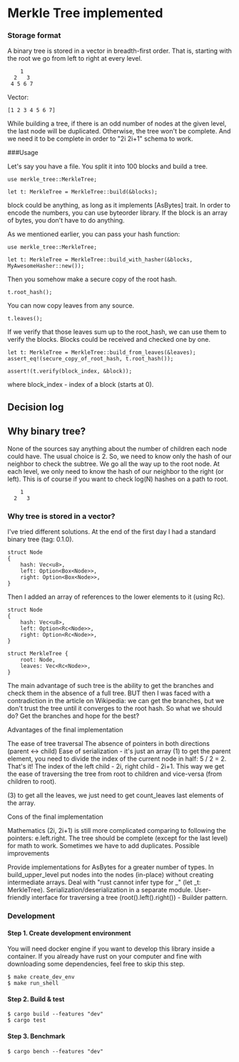 # Merkle Tree implemented

### Storage format

A binary tree is stored in a vector in breadth-first order. That is, starting with the root we go from left to right at every level.

```
    1
  2   3
 4 5 6 7
 ```
 
 Vector:
 
 ```
 [1 2 3 4 5 6 7]
 ```
 
 While building a tree, if there is an odd number of nodes at the given level, the last node will be duplicated. Otherwise, the tree won't be complete. And we need it to be complete in order to "2i 2i+1" schema to work.
 
 ###Usage
 
 Let's say you have a file. You split it into 100 blocks and build a tree.
 
 ```
 use merkle_tree::MerkleTree;

let t: MerkleTree = MerkleTree::build(&blocks);
```

block could be anything, as long as it implements [AsBytes] trait. In order to encode the numbers, you can use byteorder library. If the block is an array of bytes, you don't have to do anything.

As we mentioned earlier, you can pass your hash function:

```
use merkle_tree::MerkleTree;

let t: MerkleTree = MerkleTree::build_with_hasher(&blocks, MyAwesomeHasher::new());
```

Then you somehow make a secure copy of the root hash.

```
t.root_hash();
```

You can now copy leaves from any source.

```
t.leaves();
```

If we verify that those leaves sum up to the root_hash, we can use them to verify the blocks. Blocks could be received and checked one by one.

```
let t: MerkleTree = MerkleTree::build_from_leaves(&leaves);
assert_eq!(secure_copy_of_root_hash, t.root_hash());

assert!(t.verify(block_index, &block));
```

where block_index - index of a block (starts at 0).

## Decision log

## Why binary tree?

None of the sources say anything about the number of children each node could have. The usual choice is 2. So, we need to know only the hash of our neighbor to check the subtree. We go all the way up to the root node. At each level, we only need to know the hash of our neighbor to the right (or left). This is of course if you want to check log(N) hashes on a path to root.
```
    1
  2   3
```

### Why tree is stored in a vector?

I've tried different solutions. At the end of the first day I had a standard binary tree (tag: 0.1.0).

```
struct Node
{
    hash: Vec<u8>,
    left: Option<Box<Node>>,
    right: Option<Box<Node>>,
}
```

Then I added an array of references to the lower elements to it (using Rc).

```
struct Node
{
    hash: Vec<u8>,
    left: Option<Rc<Node>>,
    right: Option<Rc<Node>>,
}

struct MerkleTree {
    root: Node,
    leaves: Vec<Rc<Node>>,
}
```

The main advantage of such tree is the ability to get the branches and check them in the absence of a full tree. BUT then I was faced with a contradiction in the article on Wikipedia: we can get the branches, but we don't trust the tree until it converges to the root hash. So what we should do? Get the branches and hope for the best?

Advantages of the final implementation

The ease of tree traversal
The absence of pointers in both directions (parent <-> child)
Ease of serialization - it's just an array
(1) to get the parent element, you need to divide the index of the current node in half: 5 / 2 = 2. That's it! The index of the left child - 2i, right child - 2i+1. This way we get the ease of traversing the tree from root to children and vice-versa (from children to root).

(3) to get all the leaves, we just need to get count_leaves last elements of the array.

Cons of the final implementation

Mathematics (2i, 2i+1) is still more complicated comparing to following the pointers: e.left.right.
The tree should be complete (except for the last level) for math to work. Sometimes we have to add duplicates.
Possible improvements

Provide implementations for AsBytes for a greater number of types.
In build_upper_level put nodes into the nodes (in-place) without creating intermediate arrays.
Deal with "rust cannot infer type for _" (let _t: MerkleTree).
Serialization/deserialization in a separate module.
User-friendly interface for traversing a tree (root().left().right()) - Builder pattern.

### Development

#### Step 1. Create development environment
You will need docker engine if you want to develop this library inside a container. If you already have rust on your computer and fine with downloading some dependencies, feel free to skip this step.

```
$ make create_dev_env
$ make run_shell
```

#### Step 2. Build & test

```
$ cargo build --features "dev"
$ cargo test
```
#### Step 3. Benchmark

```
$ cargo bench --features "dev"
```
